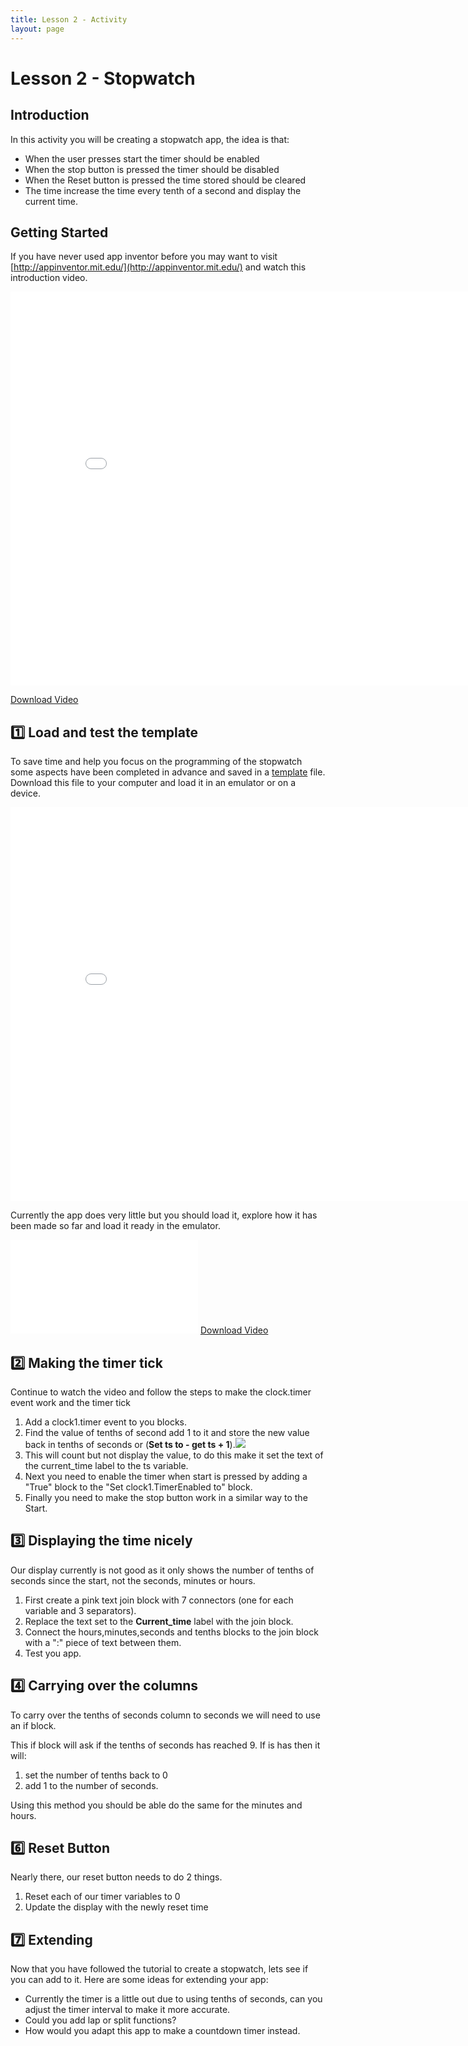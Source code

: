 ```yaml
---
title: Lesson 2 - Activity
layout: page
---
```


# Lesson 2 - Stopwatch

## Introduction
In this activity you will be creating a stopwatch app, the idea is that:
- When the user presses start the timer should be enabled 
- When the stop button is pressed the timer should be disabled
- When the Reset button is pressed the time stored should be cleared
- The time increase the time every tenth of a second and display the current time.

## Getting Started
If you have never used app inventor before you may want to visit [http://appinventor.mit.edu/](http://appinventor.mit.edu/) and watch this introduction video.

<iframe width="840" height="630" src="//www.youtube.com/embed/WKM8QCuxmQY" frameborder="0" allowfullscreen></iframe>

<a href="https://drive.google.com/file/d/0B-rfCDlnYkY0SFQzTGxxS0FCWEk/edit?usp=sharing" download="L1a.mp4">Download Video</a>

## :one: Load and test the template

To save time and help you focus on the programming of the stopwatch some aspects have been completed in advance and saved in a [template](resources\Stopwatch_Template.aia) file. Download this file to your computer and load it in an emulator or on a device. 

<iframe width="840" height="630" src="//www.youtube.com/embed/EzavOUMpdPM" frameborder="0" allowfullscreen></iframe>

Currently the app does very little but you should load it, explore how it has been made so far and load it ready in the emulator.

<iframe src="//www.youtube.com/embed/_GdEzaB8Xhk" frameborder="0" allowfullscreen></iframe>
<a href="https://drive.google.com/file/d/0B-rfCDlnYkY0cG42UDZDWW5jU0k/edit?usp=sharing" download="L1c.mp4">Download Video</a>

## :two: Making the timer tick
Continue to watch the video and follow the steps to make the clock.timer event work and the timer tick

1. Add a clock1.timer event to you blocks.
2. Find the value of tenths of second add 1 to it and store the new value back in tenths of seconds or (**Set ts to - get ts + 1**).![](../resources/variable.png)
3. This will count but not display the value, to do this make it set the text of the current_time label to the ts variable.
4. Next you need to enable the timer when start is pressed by adding a "True" block to the "Set clock1.TimerEnabled to" block.
5. Finally you need to make the stop button work in a similar way to the Start.


## :three: Displaying the time nicely
Our display currently is not good as it only shows the number of tenths of seconds since the start, not the seconds, minutes or hours.

1. First create a pink text join block with 7 connectors (one for each variable and 3 separators).
2. Replace the text set to the **Current_time** label with the join block.
3. Connect the hours,minutes,seconds and tenths blocks to the join block with a ":" piece of text between them.
4. Test you app.


## :four: Carrying over the columns
To carry over the tenths of seconds column to seconds we will need to use an if block. 

This if block will ask if the tenths of seconds has reached 9. If is has then it will:
1. set the number of tenths back to 0
2. add 1 to the number of seconds.

Using this method you should be able do the same for the minutes and hours.

## :six:  Reset Button
Nearly there, our reset button needs to do 2 things.
1. Reset each of our timer variables to 0
2. Update the display with the newly reset time
## :seven: Extending
Now that you have followed the tutorial to create a stopwatch, lets see if you can add to it. Here are some ideas for extending your app:

- Currently the timer is a little out due to using tenths of seconds, can you adjust the timer interval to make it more accurate.
- Could you add lap or split functions?
- How would you adapt this app to make a countdown timer instead.
 
